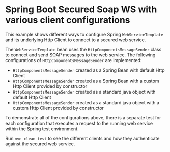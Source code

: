 # Spring Boot Secured Soap WS with various client configurations
This example shows different ways to configure Spring `WebServiceTemplate` and
 its underlying Http Client to connect to a secured web service.
 
The `WebServiceTemplate` bean uses the `HttpComponentsMessageSender` class to connect and send
SOAP messages to the web service. The following configurations of `HttpComponentsMessageSender`
are implemented:

* `HttpComponentsMessageSender` created as a Spring Bean with default Http Client 
* `HttpComponentsMessageSender` created as a Spring Bean with a custom Http Client provided
by constructor
* `HttpComponentsMessageSender` created as a standard java object with default Http Client
* `HttpComponentsMessageSender` created as a standard java object with a custom Http Client
provided by constructor

To demonstrate all of the configurations above, there is a separate test for each configuration that
executes a request to the running web service within the Spring test environment.

Run `mvn clean test` to see the different clients and how they authenticate against the secured
web service.
